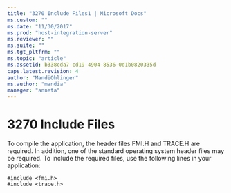```yaml
---
title: "3270 Include Files1 | Microsoft Docs"
ms.custom: ""
ms.date: "11/30/2017"
ms.prod: "host-integration-server"
ms.reviewer: ""
ms.suite: ""
ms.tgt_pltfrm: ""
ms.topic: "article"
ms.assetid: b338cda7-cd19-4904-8536-0d1b0820335d
caps.latest.revision: 4
author: "MandiOhlinger"
ms.author: "mandia"
manager: "anneta"
---
```

# 3270 Include Files
To compile the application, the header files FMI.H and TRACE.H are required. In addition, one of the standard operating system header files may be required. To include the required files, use the following lines in your application:  
  
```  
#include <fmi.h>  
#include <trace.h>  
```